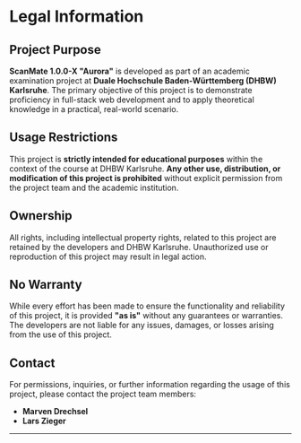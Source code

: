 # Legal Information

## Project Purpose

**ScanMate 1.0.0-X "Aurora"** is developed as part of an academic examination project at **Duale Hochschule Baden-Württemberg (DHBW) Karlsruhe**. The primary objective of this project is to demonstrate proficiency in full-stack web development and to apply theoretical knowledge in a practical, real-world scenario.

## Usage Restrictions

This project is **strictly intended for educational purposes** within the context of the course at DHBW Karlsruhe. **Any other use, distribution, or modification of this project is prohibited** without explicit permission from the project team and the academic institution.

## Ownership

All rights, including intellectual property rights, related to this project are retained by the developers and DHBW Karlsruhe. Unauthorized use or reproduction of this project may result in legal action.

## No Warranty

While every effort has been made to ensure the functionality and reliability of this project, it is provided **"as is"** without any guarantees or warranties. The developers are not liable for any issues, damages, or losses arising from the use of this project.

## Contact

For permissions, inquiries, or further information regarding the usage of this project, please contact the project team members:

- **Marven Drechsel**
- **Lars Zieger**


---
